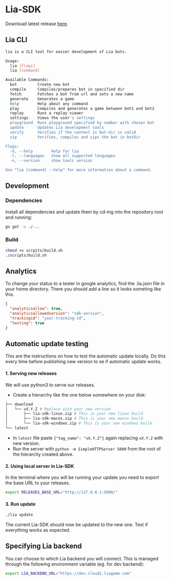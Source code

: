 # Lia-SDK

Download latest release [here](https://github.com/liagame/lia-SDK/releases).


## Lia CLI
```bash
lia is a CLI tool for easier development of Lia bots.

Usage:
  lia [flags]
  lia [command]

Available Commands:
  bot         Create new bot
  compile     Compiles/prepares bot in specified dir
  fetch       Fetches a bot from url and sets a new name
  generate    Generates a game
  help        Help about any command
  play        Compiles and generates a game between bot1 and bot2
  replay      Runs a replay viewer
  settings    Views the user's settings
  playground  Runs playground specified by number with chosen bot
  update      Updates Lia development tools
  verify      Verifies if the content in bot-dir is valid
  zip         Verifies, compiles and zips the bot in botDir

Flags:
  -h, --help        help for lia
  -l, --languages   show all supported languages
  -v, --version     show tools version

Use "lia [command] --help" for more information about a command.
```


## Development
### Dependencies
Install all dependencies and update them by cd-ing into the repository
root and running:
```bash
go get -u ./...
```

### Build
```bash
chmod +x scrpits/build.sh
./scripts/build.sh
```

## Analytics 
To change your status to a tester in google analytics,
find the .lia.json file in your home directory. There you should add a line
so it looks someting like this.

```json
{
  "analyticsallow": true,
  "analyticsallowedversion": "sdk-version",
  "trackingid": "your-tracking-id",
  "testing": true
}
```

## Automatic update testing

This are the instructions on how to test the automatic update locally. 
Do this every time before publishing new version to se if  automatic update works.
 
#### 1. Serving new releases 

We will use python3 to serve our releases.

* Create a hierarchy like the one below somewhere on your disk:
```bash
├── download
│   └── vX.Y.Z # Replace with your new version
│       ├── lia-sdk-linux.zip # This is your new linux build
│       ├── lia-sdk-macos.zip # This is your new macos build
│       └── lia-sdk-windows.zip # This is your new windows build
└── latest
``` 
* In `latest` file paste `{"tag_name": "vX.Y.Z"}` again replacing `vX.Y.Z` with new version.
* Run the server with `python -m SimpleHTTPServer 5000` from the root of the hierarchy created above.

#### 2. Using local server in Lia-SDK

In the terminal where you will be running your update you need to export the base URL to your releases.

```bash
export RELEASES_BASE_URL="http://127.0.0.1:5000/"
```


#### 3. Run update

```bash
./lia update
```

The current Lia-SDK should now be updated to the new one. 
Test if everything works as expected.

## Specifying Lia backend 
You can choose to which Lia backend you will connect. 
This is managed through the following environment variable (eg. for dev backend):
```bash
export LIA_BACKEND_URL="https://dev.cloud1.liagame.com"
```